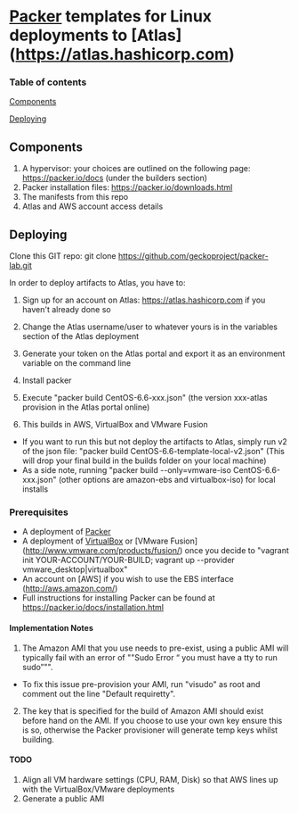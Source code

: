 # [Packer](http://packer.io) templates for Linux deployments to [Atlas] (https://atlas.hashicorp.com)

### Table of contents

[Components](#components)

[Deploying](#deploying)

<a name='components'></a>
## Components

1. A hypervisor: your choices are outlined on the following page: https://packer.io/docs (under the builders section)
2. Packer installation files: https://packer.io/downloads.html
3. The manifests from this repo
4. Atlas and AWS account access details

<a name='deploying'></a>
## Deploying

Clone this GIT repo: git clone https://github.com/geckoproject/packer-lab.git

In order to deploy artifacts to Atlas, you have to:

1. Sign up for an account on Atlas: https://atlas.hashicorp.com if you haven't already done so

2. Change the Atlas username/user to whatever yours is in the variables section of the Atlas deployment

3. Generate your token on the Atlas portal and export it as an environment variable on the command line

4. Install packer

5. Execute "packer build CentOS-6.6-xxx.json" (the version xxx-atlas provision in the Atlas portal online)

7. This builds in AWS, VirtualBox and VMware Fusion 

- If you want to run this but not deploy the artifacts to Atlas, simply run v2 of the json file: 
  "packer build CentOS-6.6-template-local-v2.json" 
  (This will drop your final build in the builds folder on your local machine)
- As a side note, running "packer build --only=vmware-iso CentOS-6.6-xxx.json" (other options are amazon-ebs and virtualbox-iso) for local installs

### Prerequisites

- A deployment of [Packer](http://packer.io)
- A deployment of [VirtualBox](https://virtualbox.org) or [VMware Fusion] (http://www.vmware.com/products/fusion/) once you decide to "vagrant init YOUR-ACCOUNT/YOUR-BUILD; vagrant up --provider vmware_desktop|virtualbox"
- An account on [AWS] if you wish to use the EBS interface (http://aws.amazon.com/)
- Full instructions for installing Packer can be found at https://packer.io/docs/installation.html

#### Implementation Notes

1. The Amazon AMI that you use needs to pre-exist, using a public AMI will typically fail with an error of ""Sudo Error “ you must have a tty to run sudo”"".
- To fix this issue pre-provision your AMI, run "visudo" as root and comment out the line "Default requiretty".
2. The key that is specified for the build of Amazon AMI should exist before hand on the AMI. If you choose to use your own key ensure this is so, otherwise the Packer provisioner will generate temp keys whilst building.

#### TODO
1. Align all VM hardware settings (CPU, RAM, Disk) so that AWS lines up with the VirtualBox/VMware deployments
2. Generate a public AMI

